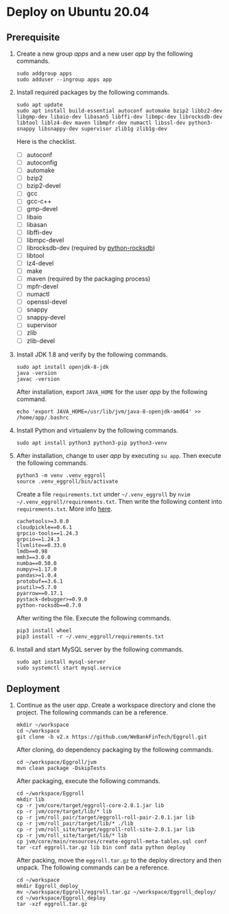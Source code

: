 # Deploy on Ubuntu 20.04

## Prerequisite

1. Create a new group *apps* and a new user *app* by the following commands.

   ```shell
   sudo addgroup apps
   sudo adduser --ingroup apps app
   ```

2. Install required packages by the following commands.

   ```shell
   sudo apt update
   sudo apt install build-essential autoconf automake bzip2 libbz2-dev libgmp-dev libaio-dev libasan5 libffi-dev libmpc-dev librocksdb-dev libtool liblz4-dev maven libmpfr-dev numactl libssl-dev python3-snappy libsnappy-dev supervisor zlib1g zlib1g-dev
   ```

   Here is the checklist.

   - [ ] autoconf
   - [ ] autoconfig
   - [ ] automake
   - [ ] bzip2
   - [ ] bzip2-devel
   - [ ] gcc
   - [ ] gcc-c++
   - [ ] gmp-devel
   - [ ] libaio
   - [ ] libasan
   - [ ] libffi-dev
   - [ ] libmpc-devel
   - [ ] librocksdb-dev (required by [python-rocksdb](https://python-rocksdb.readthedocs.io/en/latest/installation.html#with-distro-package-and-pypi))
   - [ ] libtool
   - [ ] lz4-devel
   - [ ] make
   - [ ] maven (required by the packaging process)
   - [ ] mpfr-devel
   - [ ] numactl
   - [ ] openssl-devel
   - [ ] snappy
   - [ ] snappy-devel
   - [ ] supervisor
   - [ ] zlib
   - [ ] zlib-devel

3. Install JDK 1.8 and verify by the following commands.

   ```shell
   sudo apt install openjdk-8-jdk
   java -version
   javac -version
   ```

   After installation, export `JAVA_HOME` for the user *app* by the following command.

   ```shell
   echo 'export JAVA_HOME=/usr/lib/jvm/java-8-openjdk-amd64' >> /home/app/.bashrc
   ```

4. Install Python and virtualenv by the following commands.

   ```shell
   sudo apt install python3 python3-pip python3-venv
   ```

5. After installation, change to user *app* by executing `su app`. Then execute the following commands.

   ```shell
   python3 -m venv .venv_eggroll
   source .venv_eggroll/bin/activate
   ```

   Create a file `requirements.txt` under `~/.venv_eggroll` by `nvim ~/.venv_eggroll/requirements.txt`. Then write the following content into `requirements.txt`. More info [here](https://github.com/WeBankFinTech/eggroll/blob/main/requirements.txt).

   ```text
   cachetools>=3.0.0
   cloudpickle==0.6.1
   grpcio-tools==1.24.3
   grpcio==1.24.3
   llvmlite==0.33.0
   lmdb==0.98
   mmh3==3.0.0
   numba==0.50.0
   numpy>=1.17.0
   pandas>=1.0.4
   protobuf==3.6.1
   psutil>=5.7.0
   pyarrow==0.17.1
   pystack-debugger>=0.9.0
   python-rocksdb==0.7.0
   ```

   After writing the file. Execute the following commands.

   ```shell
   pip3 install wheel
   pip3 install -r ~/.venv_eggroll/requirements.txt
   ```

6. Install and start MySQL server by the following commands.

   ```shell
   sudo apt install mysql-server
   sudo systemctl start mysql.service
   ```

## Deployment

1. Continue as the user *app*. Create a workspace directory and clone the project. The following commands can be a reference.

   ```shell
   mkdir ~/workspace
   cd ~/workspace
   git clone -b v2.x https://github.com/WeBankFinTech/Eggroll.git
   ```

   After cloning, do dependency packaging by the following commands.

   ```shell
   cd ~/workspace/Eggroll/jvm
   mvn clean package -DskipTests
   ```

   After packaging, execute the following commands.

   ```shell
   cd ~/workspace/Eggroll
   mkdir lib
   cp -r jvm/core/target/eggroll-core-2.0.1.jar lib
   cp -r jvm/core/target/lib/* lib
   cp -r jvm/roll_pair/target/eggroll-roll-pair-2.0.1.jar lib
   cp -r jvm/roll_pair/target/lib/* ./lib
   cp -r jvm/roll_site/target/eggroll-roll-site-2.0.1.jar lib
   cp -r jvm/roll_site/target/lib/* lib
   cp jvm/core/main/resources/create-eggroll-meta-tables.sql conf
   tar -czf eggroll.tar.gz lib bin conf data python deploy
   ```

   After packing, move the `eggroll.tar.gz` to the deploy directory and then unpack. The following commands can be a reference.

   ```shell
   cd ~/workspace
   mkdir Eggroll_deploy
   mv ~/workspace/Eggroll/eggroll.tar.gz ~/workspace/Eggroll_deploy/
   cd ~/workspace/Eggroll_deploy
   tar -xzf eggroll.tar.gz
   ```
